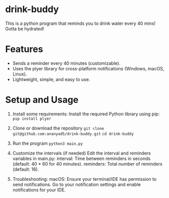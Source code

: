 # drink-buddy
This is a python program that reminds you to drink water every 40 mins! Gotta be hydrated!

# Features
- Sends a reminder every 40 minutes (customizable).
- Uses the plyer library for cross-platform notifications (Windows, macOS, Linux).
- Lightweight, simple, and easy to use.

# Setup and Usage

1. Install some requirements:
   Install the required Python library using pip:
   ```` pip install plyer ````

2. Clone or download the repository
   ```` git clone git@github.com:ananyad5/drink-buddy.git ````
   ```` cd drink-buddy ````
3. Run the program
   ```` python3 main.py ````
4. Customize the intervals (if needed)
    Edit the interval and reminders variables in main.py:
    interval: Time between reminders in seconds (default: 40 * 60 for 40 minutes).
    reminders: Total number of reminders (default: 16).

5. Troubleshooting:
   macOS: Ensure your terminal/IDE has permission to send notifications. Go to your notification settings and enable notifications for your IDE.


